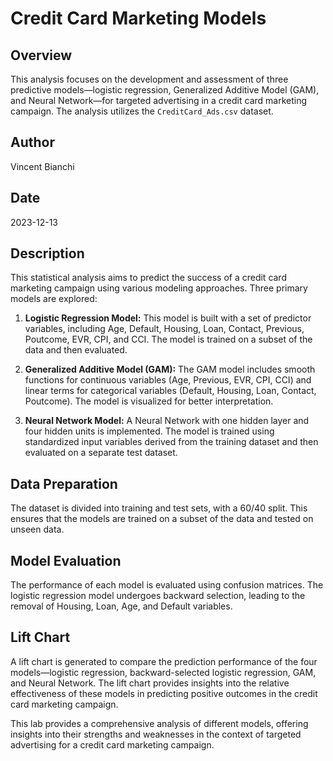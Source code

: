 # Credit Card Marketing Models

## Overview
This analysis focuses on the development and assessment of three predictive models—logistic regression, Generalized Additive Model (GAM), and Neural Network—for targeted advertising in a credit card marketing campaign. The analysis utilizes the `CreditCard_Ads.csv` dataset.

## Author
Vincent Bianchi

## Date
2023-12-13

## Description
This statistical analysis aims to predict the success of a credit card marketing campaign using various modeling approaches. Three primary models are explored:

1. **Logistic Regression Model:** This model is built with a set of predictor variables, including Age, Default, Housing, Loan, Contact, Previous, Poutcome, EVR, CPI, and CCI. The model is trained on a subset of the data and then evaluated.

2. **Generalized Additive Model (GAM):** The GAM model includes smooth functions for continuous variables (Age, Previous, EVR, CPI, CCI) and linear terms for categorical variables (Default, Housing, Loan, Contact, Poutcome). The model is visualized for better interpretation.

3. **Neural Network Model:** A Neural Network with one hidden layer and four hidden units is implemented. The model is trained using standardized input variables derived from the training dataset and then evaluated on a separate test dataset.

## Data Preparation
The dataset is divided into training and test sets, with a 60/40 split. This ensures that the models are trained on a subset of the data and tested on unseen data.

## Model Evaluation
The performance of each model is evaluated using confusion matrices. The logistic regression model undergoes backward selection, leading to the removal of Housing, Loan, Age, and Default variables.

## Lift Chart
A lift chart is generated to compare the prediction performance of the four models—logistic regression, backward-selected logistic regression, GAM, and Neural Network. The lift chart provides insights into the relative effectiveness of these models in predicting positive outcomes in the credit card marketing campaign.

This lab provides a comprehensive analysis of different models, offering insights into their strengths and weaknesses in the context of targeted advertising for a credit card marketing campaign.
